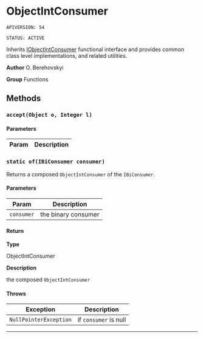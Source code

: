 # ObjectIntConsumer

`APIVERSION: 54`

`STATUS: ACTIVE`

Inherits [IObjectIntConsumer](/docs/Functional-Interfaces/IObjectIntConsumer.md) functional interface and provides common class level implementations, and related utilities.


**Author** O. Berehovskyi


**Group** Functions

## Methods
### `accept(Object o, Integer l)`
#### Parameters
|Param|Description|
|---|---|

### `static of(IBiConsumer consumer)`

Returns a composed `ObjectIntConsumer` of the `IBiConsumer`.

#### Parameters
|Param|Description|
|---|---|
|`consumer`|the binary consumer|

#### Return

**Type**

ObjectIntConsumer

**Description**

the composed `ObjectIntConsumer`

#### Throws
|Exception|Description|
|---|---|
|`NullPointerException`|if `consumer` is null|

---
